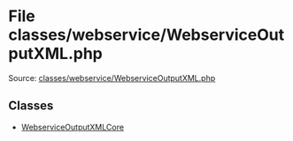 File classes/webservice/WebserviceOutputXML.php
=========

Source: [classes/webservice/WebserviceOutputXML.php](https://github.com/PrestaShop/PrestaShop/blob/1.6.1.3/classes/webservice/WebserviceOutputXML.php)


Classes
-------

* [WebserviceOutputXMLCore](class.WebserviceOutputXMLCore.md)

